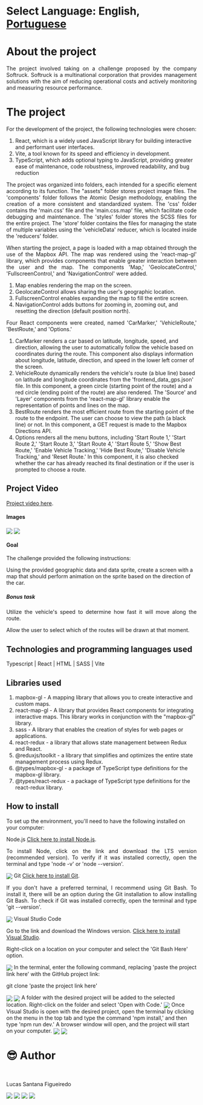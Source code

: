 # Select Language: **English**, [Portuguese](https://github.com/santanafx/frontend-3d-car/blob/main/README-pt.md)

# About the project

<p align="justify">
The project involved taking on a challenge proposed by the company Softruck. Softruck is a multinational corporation that provides management solutions with the aim of reducing operational costs and actively monitoring and measuring resource performance.
</p>

# The project

<p align="justify">
For the development of the project, the following technologies were chosen:
</p>

1. React, which is a widely used JavaScript library for building interactive and performant user interfaces.
2. Vite, a tool known for its speed and efficiency in development.
3. TypeScript, which adds optional typing to JavaScript, providing greater ease of maintenance, code robustness, improved readability, and bug reduction

<p align="justify">
The project was organized into folders, each intended for a specific element according to its function. The "assets" folder stores project image files. The 'components' folder follows the Atomic Design methodology, enabling the creation of a more consistent and standardized system. The 'css' folder contains the 'main.css' file and the 'main.css.map' file, which facilitate code debugging and maintenance. The 'styles' folder stores the SCSS files for the entire project. The 'store' folder contains the files for managing the state of multiple variables using the 'vehicleData' reducer, which is located inside the 'reducers' folder.
</p>

<p align="justify">
When starting the project, a page is loaded with a map obtained through the use of the Mapbox API. The map was rendered using the 'react-map-gl' library, which provides components that enable greater interaction between the user and the map. The components 'Map,' 'GeolocateControl,' 'FullscreenControl,' and 'NavigationControl' were added.
</p>

1. Map enables rendering the map on the screen.
2. GeolocateControl allows sharing the user's geographic location.
3. FullscreenControl enables expanding the map to fill the entire screen.
4. NavigationControl adds buttons for zooming in, zooming out, and resetting the direction (default position north).

<p align="justify">
Four React components were created, named 'CarMarker,' 'VehicleRoute,' 'BestRoute,' and 'Options.'
</p>

1. CarMarker renders a car based on latitude, longitude, speed, and direction, allowing the user to automatically follow the vehicle based on coordinates during the route. This component also displays information about longitude, latitude, direction, and speed in the lower left corner of the screen.
2. VehicleRoute dynamically renders the vehicle's route (a blue line) based on latitude and longitude coordinates from the 'frontend_data_gps.json' file. In this component, a green circle (starting point of the route) and a red circle (ending point of the route) are also rendered. The 'Source' and 'Layer' components from the 'react-map-gl' library enable the representation of points and lines on the map.
3. BestRoute renders the most efficient route from the starting point of the route to the endpoint. The user can choose to view the path (a black line) or not. In this component, a GET request is made to the Mapbox Directions API.
4. Options renders all the menu buttons, including 'Start Route 1,' 'Start Route 2,' 'Start Route 3,' 'Start Route 4,' 'Start Route 5,' 'Show Best Route,' 'Enable Vehicle Tracking,' 'Hide Best Route,' 'Disable Vehicle Tracking,' and 'Reset Route.' In this component, it is also checked whether the car has already reached its final destination or if the user is prompted to choose a route.

## Project Video

<a href="https://www.youtube.com/watch?v=N2NJWaQwgFk">Project video here</a>.

#### Images

<img align="center" src='./public/images/readme/img1.png'>

<img align="center" src='./public/images/readme/img2.png'>

#### Goal

<p align="justify">
The challenge provided the following instructions:

Using the provided geographic data and data sprite, create a screen with a map that should perform animation on the sprite based on the direction of the car.

</p>

##### Bonus task

<p align="justify">
Utilize the vehicle's speed to determine how fast it will move along the route.
</p>
<p align="justify">
Allow the user to select which of the routes will be drawn at that moment.
</p>

## Technologies and programming languages used

Typescript | React | HTML | SASS | Vite

## Libraries used

1. mapbox-gl - A mapping library that allows you to create interactive and custom maps.
2. react-map-gl - A library that provides React components for integrating interactive maps. This library works in conjunction with the "mapbox-gl" library.
3. sass - A library that enables the creation of styles for web pages or applications.
4. react-redux - a library that allows state management between Redux and React.
5. @reduxjs/toolkit - a library that simplifies and optimizes the entire state management process using Redux.
6. @types/mapbox-gl - a package of TypeScript type definitions for the mapbox-gl library.
7. @types/react-redux - a package of TypeScript type definitions for the react-redux library.

## How to install

To set up the environment, you'll need to have the following installed on your computer:

Node.js
<a href="https://nodejs.org/">Click here to install Node.js</a>.

<p align="justify">
To install Node, click on the link and download the LTS version (recommended version).
To verify if it was installed correctly, open the terminal and type 'node -v' or 'node --version'.
</p>
<img align="center" src='./public/images/readme/instrucao-node.png'>
Git
<a href="https://git-scm.com/download">Click here to install Git</a>.

<p align="justify">
If you don't have a preferred terminal, I recommend using Git Bash. To install it, there will be an option during the Git installation to allow installing Git Bash.
To check if Git was installed correctly, open the terminal and type 'git --version'.
</p>
<img align="center" src='./public/images/readme/instrucao-git.png'>
Visual Studio Code

Go to the link and download the Windows version.
<a href="https://code.visualstudio.com/download">Click here to install Visual Studio</a>.

Right-click on a location on your computer and select the 'Git Bash Here' option.

<img align="center" src='./public/images/readme/instrucao-gitBashHere.png'>
In the terminal, enter the following command, replacing 'paste the project link here' with the GitHub project link:

git clone 'paste the project link here'

<img align="center" src='./public/images/readme/instrucao-clone.png'>
<img align="center" src='./public/images/readme/instrucao-gitClone.png'>
A folder with the desired project will be added to the selected location.
Right-click on the folder and select 'Open with Code.'

<img align="center" src='./public/images/readme/instrucao-abrirCode.png'>
Once Visual Studio is open with the desired project, open the terminal by clicking on the menu in the top tab and type the command 'npm install,' and then type 'npm run dev.' A browser window will open, and the project will start on your computer.

<img align="center" src='./public/images/readme/instrucao-terminal.png'>
<img align="center" src='./public/images/readme/instrucao-npm.png'>
<br />

# :sunglasses: Author <a name="id07"></a>

<br />

Lucas Santana Figueiredo

<div>
 <a href="https://discordapp.com/users/254746660549296128" target="_blank"><img src="https://img.shields.io/badge/Discord-7289DA?style=for-the-badge&logo=discord&logoColor=white" target="_blank"></a>
  <a href = "mailto:santanafx@hotmail.com"><img src="https://img.shields.io/badge/-Gmail-%23333?style=for-the-badge&logo=gmail&logoColor=white" target="_blank"></a>
  <a href="https://www.linkedin.com/in/lucas-santana-figueiredo/" target="_blank"><img src="https://img.shields.io/badge/-LinkedIn-%230077B5?style=for-the-badge&logo=linkedin&logoColor=white" target="_blank"></a>
  <a href="https://wa.me/5531997915854" target="_blank"><img src=https://img.shields.io/badge/WhatsApp-25D366?style=for-the-badge&logo=whatsapp&logoColor=white></a>
</div>
